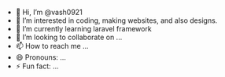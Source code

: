 - 👋 Hi, I’m @vash0921
- 👀 I’m interested in coding, making websites, and also designs.
- 🌱 I’m currently learning laravel framework
- 💞️ I’m looking to collaborate on ...
- 📫 How to reach me ...
- 😄 Pronouns: ...
- ⚡ Fun fact: ...

<!---
vash0921/vash0921 is a ✨ special ✨ repository because its `README.md` (this file) appears on your GitHub profile.
You can click the Preview link to take a look at your changes.
--->
